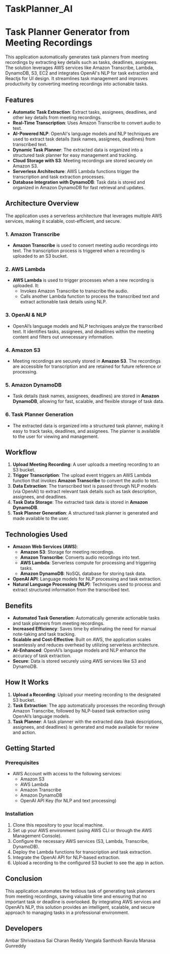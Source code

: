 # TaskPlanner_AI
# Task Planner Generator from Meeting Recordings

This application automatically generates task planners from meeting recordings by extracting key details such as tasks, deadlines, assignees. The solution leverages AWS services like Amazon Transcribe, Lambda, DynamoDB, S3, EC2 and integrates OpenAI's NLP for task extraction and Reactjs for UI design. It streamlines task management and improves productivity by converting meeting recordings into actionable tasks.

## Features

- **Automatic Task Extraction**: Extract tasks, assignees, deadlines, and other key details from meeting recordings.
- **Real-Time Transcription**: Uses Amazon Transcribe to convert audio to text.
- **AI-Powered NLP**: OpenAI's language models and NLP techniques are used to extract task details (task names, assignees, deadlines) from transcribed text.
- **Dynamic Task Planner**: The extracted data is organized into a structured task planner for easy management and tracking.
- **Cloud Storage with S3**: Meeting recordings are stored securely on Amazon S3.
- **Serverless Architecture**: AWS Lambda functions trigger the transcription and task extraction processes.
- **Database Integration with DynamoDB**: Task data is stored and organized in Amazon DynamoDB for fast retrieval and updates.

## Architecture Overview

The application uses a serverless architecture that leverages multiple AWS services, making it scalable, cost-efficient, and secure.

### 1. **Amazon Transcribe**
   - **Amazon Transcribe** is used to convert meeting audio recordings into text. The transcription process is triggered when a recording is uploaded to an S3 bucket.

### 2. **AWS Lambda**
   - **AWS Lambda** is used to trigger processes when a new recording is uploaded. It:
     - Invokes Amazon Transcribe to transcribe the audio.
     - Calls another Lambda function to process the transcribed text and extract actionable task details using NLP.

### 3. **OpenAI & NLP**
   - OpenAI’s language models and NLP techniques analyze the transcribed text. It identifies tasks, assignees, and deadlines within the meeting content and filters out unnecessary information.

### 4. **Amazon S3**
   - Meeting recordings are securely stored in **Amazon S3**. The recordings are accessible for transcription and are retained for future reference or processing.

### 5. **Amazon DynamoDB**
   - Task details (task names, assignees, deadlines) are stored in **Amazon DynamoDB**, allowing for fast, scalable, and flexible storage of task data.

### 6. **Task Planner Generation**
   - The extracted data is organized into a structured task planner, making it easy to track tasks, deadlines, and assignees. The planner is available to the user for viewing and management.

## Workflow

1. **Upload Meeting Recording**: A user uploads a meeting recording to an S3 bucket.
2. **Trigger Transcription**: The upload event triggers an AWS Lambda function that invokes **Amazon Transcribe** to convert the audio to text.
3. **Data Extraction**: The transcribed text is passed through NLP models (via OpenAI) to extract relevant task details such as task description, assignees, and deadlines.
4. **Task Data Storage**: The extracted task data is stored in **Amazon DynamoDB**.
5. **Task Planner Generation**: A structured task planner is generated and made available to the user.

## Technologies Used

- **Amazon Web Services (AWS)**:
  - **Amazon S3**: Storage for meeting recordings.
  - **Amazon Transcribe**: Converts audio recordings into text.
  - **AWS Lambda**: Serverless compute for processing and triggering tasks.
  - **Amazon DynamoDB**: NoSQL database for storing task data.
- **OpenAI API**: Language models for NLP processing and task extraction.
- **Natural Language Processing (NLP)**: Techniques used to process and extract structured information from the transcribed text.

## Benefits

- **Automated Task Generation**: Automatically generate actionable tasks and task planners from meeting recordings.
- **Increased Efficiency**: Saves time by eliminating the need for manual note-taking and task tracking.
- **Scalable and Cost-Effective**: Built on AWS, the application scales seamlessly and reduces overhead by utilizing serverless architecture.
- **AI-Enhanced**: OpenAI’s language models and NLP enhance the accuracy of task extraction.
- **Secure**: Data is stored securely using AWS services like S3 and DynamoDB.

## How It Works

1. **Upload a Recording**: Upload your meeting recording to the designated S3 bucket.
2. **Task Extraction**: The app automatically processes the recording through Amazon Transcribe, followed by NLP-based task extraction using OpenAI’s language models.
3. **Task Planner**: A task planner with the extracted data (task descriptions, assignees, and deadlines) is generated and made available for review and action.

## Getting Started

### Prerequisites

- AWS Account with access to the following services:
  - Amazon S3
  - AWS Lambda
  - Amazon Transcribe
  - Amazon DynamoDB
  - OpenAI API Key (for NLP and text processing)

### Installation

1. Clone this repository to your local machine.
2. Set up your AWS environment (using AWS CLI or through the AWS Management Console).
3. Configure the necessary AWS services (S3, Lambda, Transcribe, DynamoDB).
4. Deploy the Lambda functions for transcription and task extraction.
5. Integrate the OpenAI API for NLP-based extraction.
6. Upload a recording to the configured S3 bucket to see the app in action.

## Conclusion

This application automates the tedious task of generating task planners from meeting recordings, saving valuable time and ensuring that no important task or deadline is overlooked. By integrating AWS services and OpenAI’s NLP, this solution provides an intelligent, scalable, and secure approach to managing tasks in a professional environment.


## Developers

Ambar Shrivastava
Sai Charan Reddy Vangala
Santhosh Ravula
Manasa Gunreddy
